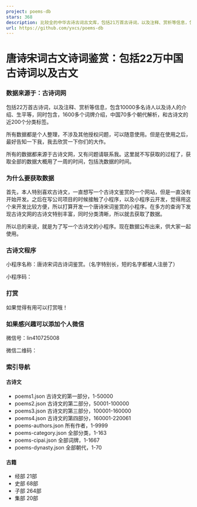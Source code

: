 ```yaml
---
project: poems-db
stars: 368
description: 比较全的中华古诗古词古文库，包括21万首古诗词，以及注释、赏析等信息，包含10000多名诗人以及诗人的介绍、生平等，同时包含，1600多个词牌介绍，中国70多个朝代解析，和古诗文的近200个分类标签
url: https://github.com/yxcs/poems-db
---
```


唐诗宋词古文诗词鉴赏：包括22万中国古诗词以及古文
=========================

### 数据来源于：古诗词网

包括22万首古诗词，以及注释、赏析等信息，包含10000多名诗人以及诗人的介绍、生平等，同时包含，1600多个词牌介绍，中国70多个朝代解析，和古诗文的近200个分类标签。

所有数据都是个人整理，不涉及其他授权问题，可以随意使用。但是在使用之后，最好告知一下我，我去欣赏一下你们的大作。

所有的数据都来源于古诗文网，又有问题请联系我。这里就不写获取的过程了，获取全部的数据大概用了一周的时间，包括洗数据的时间。

### 为什么要获取数据

首先，本人特别喜欢古诗文，一直想写一个古诗文鉴赏的一个网站，但是一直没有开始开发。之后在写公司项目的时候接触了小程序，以及小程序云开发，觉得用这个来开发比较方便，所以打算开发一个唐诗宋词鉴赏的小程序。在多方的查询下发现古诗文网的古诗文特别丰富，同时分类清晰，所以就去获取了数据。

所以总的来说，就是为了写一个古诗文的小程序。现在数据公布出来，供大家一起使用。

### 古诗文程序

小程序名称：唐诗宋词古诗词鉴赏。（名字特别长，短的名字都被人注册了）

小程序码：

### 打赏

如果觉得有用可以打赏哦！

### 如果感兴趣可以添加个人微信

微信号：lin410725008

微信二维码：

### 索引导航

#### 古诗文

-   poems1.json 古诗文的第一部分，1-50000
-   poems2.json 古诗文的第二部分，50001-100000
-   poems3.json 古诗文的第三部分，100001-160000
-   poems4.json 古诗文的第四部分，160001-220061
-   poems-authors.json 所有作者，1-9999
-   poems-category.json 全部分类，1-163
-   poems-cipai.json 全部词牌，1-1667
-   poems-dynasty.json 全部朝代，1-70

#### 古籍

-   经部 21部
-   史部 68部
-   子部 264部
-   集部 20部
